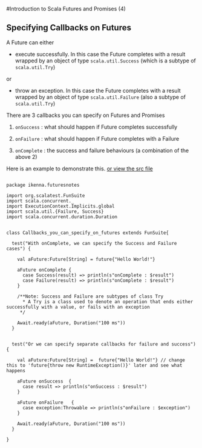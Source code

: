 
#Introduction to Scala Futures and Promises (4)

## Specifying Callbacks on Futures

A Future can either

* execute successfully. In this case the Future completes with a result wrapped by an object of type `scala.util.Success` (which is a subtype of `scala.util.Try`)

or

* throw an exception.  In this case the Future completes with a result wrapped by an object of type `scala.util.Failure` (also a subtype of `scala.util.Try`)


There are 3 callbacks you can specify on Futures and Promises

1. `onSuccess` : what should happen if Future completes successfully

2. `onFailure` : what should happen if Future completes with a Failure

3. `onComplete` : the success and failure behaviours (a combination of the above 2)

Here is an example to demonstrate this. [or view the src file](https://github.com/ikenna/scalafutures/blob/master/main/test/ikenna/futuresnotes/Callbacks_you_can_specify_on_futures.scala)

```

package ikenna.futuresnotes

import org.scalatest.FunSuite
import scala.concurrent._
import ExecutionContext.Implicits.global
import scala.util.{Failure, Success}
import scala.concurrent.duration.Duration


class Callbacks_you_can_specify_on_futures extends FunSuite{

  test("With onComplete, we can specify the Success and Failure cases") {

    val aFuture:Future[String] = future{"Hello World!"}

    aFuture onComplete {
      case Success(result) => println(s"onComplete : $result")
      case Failure(result) => println(s"onComplete : $result")
    }

    /**Note: Success and Failure are subtypes of class Try
      * A Try is a class used to denote an operation that ends either successfully with a value, or fails with an exception
     */

    Await.ready(aFuture, Duration("100 ms"))
  }


  test("Or we can specify separate callbacks for failure and success") {

    val aFuture:Future[String] =  future{"Hello World!"} // change this to 'future{throw new RuntimeException()}' later and see what happens

    aFuture onSuccess  {
      case result => println(s"onSuccess : $result")
    }

    aFuture onFailure   {
      case exception:Throwable => println(s"onFailure : $exception")
    }

    Await.ready(aFuture, Duration("100 ms"))
  }

}



```


